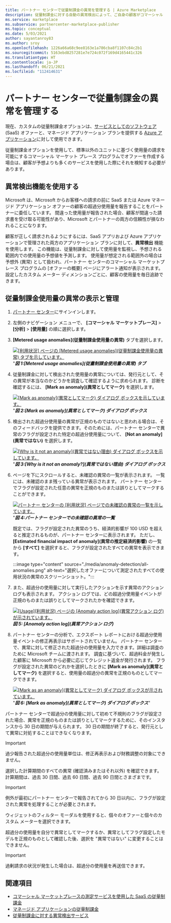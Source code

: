 ```yaml
---
title: パートナー センターで従量制課金の異常を管理する | Azure Marketplace
description: 従量制課金に対する自動の異常検出によって、ご自身の顧客がコマーシャル マーケットプレースのオファーの従量制課金使用量に応じて正しく請求されるようにする方法について説明します。
ms.service: marketplace
ms.subservice: partnercenter-marketplace-publisher
ms.topic: conceptual
ms.date: 5/03/2021
author: sayantanroy83
ms.author: sroy
ms.openlocfilehash: 1226a66a68c9ee8163e1a786cba8f1107c84c2b1
ms.sourcegitcommit: 5163ebd8257281e7e724c072f169d4165441c326
ms.translationtype: HT
ms.contentlocale: ja-JP
ms.lasthandoff: 06/21/2021
ms.locfileid: "112414631"
---
```

# <a name="manage-metered-billing-anomalies-in-partner-center"></a>パートナー センターで従量制課金の異常を管理する

現在、カスタムの従量制課金オプションは、[サービスとしてのソフトウェア](plan-saas-offer.md) (SaaS) オファーと、マネージド アプリケーション プランを提供する [Azure アプリケーション](plan-azure-application-offer.md#types-of-plans)に対して使用できます。

従量制課金オプションを使用して、標準以外のユニットに基づく使用量の請求を可能にするコマーシャル マーケット プレース プログラムでオファーを作成する場合は、顧客が予想よりも多くのサービスを使用した際にそれを検知する必要があります。

## <a name="use-the-anomaly-detection-feature"></a>異常検出機能を使用する

Microsoft は、Microsoft からお客様への請求の前に SaaS または Azure マネージド アプリケーション オファーの顧客の超過分使用量を報告することをパートナーに委任しています。 間違った使用量が報告された場合、顧客が間違った請求書を受け取る可能性があり、Microsoft とパートナーの両方の信頼性が損なわれることになります。

顧客が正しく請求されるようにするには、SaaS アプリおよび Azure アプリケーションで管理された両方のアプリケーション プランに対して、**異常検出** 機能を使用します。 この機能は、従量制課金に対して使用量を監視し、予想される範囲内での使用量の予想値を予測します。 使用量が想定される範囲外の場合は予想外 (異常) として扱われ、パートナー センターのコマーシャル マーケットプレース プログラムの [オファーの概要] ページにアラート通知が表示されます。 設定したカスタム メーター ディメンションごとに、顧客の使用量を毎日追跡できます。

## <a name="view-and-manage-metered-usage-anomalies"></a>従量制課金使用量の異常の表示と管理

1. [パートナー センター](https://partner.microsoft.com/dashboard/home)にサインインします。
1. 左側のナビゲーション メニューで、 **[コマーシャル マーケットプレース]**  >  **[分析]**  >  **[使用量]** の順に選択します。
1. **[Metered usage anomalies]\(従量制課金使用量の異常\)** タブを選択します。

    [![[利用状況] ページの [Metered usage anomalies]\(従量制課金使用量の異常\) タブを示しています。](./media/anomaly-detection/metered-usage-anomalies.png)](./media/anomaly-detection/metered-usage-anomalies.png#lightbox)<br>
    "***図 1:[Metered usage anomalies]\(従量制課金使用量の異常\) タブ***

1. 従量制課金に対して検出された使用量の異常については、発行元として、その異常が本当なのかどうかを調査して確認するように求められます。 診断を確認するには、 **[Mark as anomaly]\(異常としてマーク\)** を選択します。

     [![[Mark as anomaly]\(異常としてマーク\) ダイアログ ボックスを示しています。](./media/anomaly-detection/mark-as-anomaly.png)](./media/anomaly-detection/mark-as-anomaly.png#lightbox)<br>
    "***図 2:[Mark as anomaly]\(異常としてマーク\) ダイアログ ボックス***

1. 検出された超過分使用量の異常が正規のものではないと思われる場合は、そのフィードバックを提供できます。そのためには、パートナー センターで異常のフラグが設定された特定の超過分使用量について、 **[Not an anomaly]\(異常ではない\)** を選択します。

    [![[Why is it not an anomaly]\(異常ではない理由\) ダイアログ ボックスを示しています。](./media/anomaly-detection/why-is-it-not-an-anomaly.png)](./media/anomaly-detection/why-is-it-not-an-anomaly.png#lightbox)
    "***図 3:[Why is it not an anomaly?]\(異常ではない理由\) ダイアログ ボックス***

1. ページを下にスクロールすると、未確認の異常の一覧が表示されます。 一覧には、未確認のまま残っている異常が表示されます。 パートナー センターでフラグが設定された任意の異常を正規のものまたは誤りとしてマークすることができます。

   [![パートナー センターの [利用状況] ページでの未確認の異常の一覧を示しています。](./media/anomaly-detection/unacknowledged-anomalies.png)](./media/anomaly-detection/unacknowledged-anomalies.png#lightbox)<br>
    "***図 4:パートナー センターでの未確認の異常の一覧***

    既定では、フラグが設定された異常のうち、経済的影響が 100 USD を超えると推定されるものが、パートナー センターに表示されます。 ただし、 **[Estimated financial impact of anomaly]\(異常の推定経済的影響\)** の一覧から **[すべて]** を選択すると、フラグが設定されたすべての異常を表示できます。

    :::image type="content" source="./media/anomaly-detection/all-anomalies.png" alt-text="選択したオファーについて測定されたすべての使用状況の異常のスクリーンショット。":::

1. また、超過分の使用量に対して実行したアクションを示す異常のアクション ログも表示されます。 アクション ログでは、どの超過分使用量イベントが正規のものまたは誤りとしてマークされたかを確認できます。

   [![[Usage]\(利用状況\) ページの [Anomaly action log]\(異常アクション ログ\) が示されています。](./media/anomaly-detection/anomaly-action-log.png)](./media/anomaly-detection/anomaly-action-log.png#lightbox)<br>
   ***図 5: [Anomaly action log]\(異常アクション ログ\)***

1. パートナー センターの分析で、エクスポート レポートにおける超過分使用量イベントの修正再表示はサポートされていません。 パートナー センターで、異常に対して修正された超過分の使用量を入力できます。詳細は調査のために Microsoft チームに渡されます。 調査に基づいて、超過料金が発生した顧客に Microsoft から必要に応じてクレジット返金が発行されます。 フラグが設定された異常のどれかを選択したときに **[Mark as anomaly]\(異常としてマーク\)** を選択すると、使用量の超過分の異常を正規のものとしてマークできます。

   [![[Mark as an anomaly]\(異常としてマーク\) ダイアログ ボックスが示されています。](./media/anomaly-detection/new-reported-usage.png)](./media/anomaly-detection/new-reported-usage.png#lightbox)<br>
   "***図 6: [Mark as anomaly]\(異常としてマーク\) ダイアログ ボックス***"

パートナー センターで超過分の使用量に対して初めて不規則のフラグが設定された場合、異常を正規のものまたは誤りとしてマークするために、そのインスタンスから 30 日の期間が与えられます。 30 日の期間が終了すると、発行元として異常に対処することはできなくなります。

> [!IMPORTANT]
> 過少報告された超過分の使用量単位は、修正再表示および財務調整の対象にできません。

選択した計算期間のすべての異常 (確認済みまたはそれ以外) を確認できます。 計算期間は、過去 30 日間、過去 60 日間、過去 90 日間とさまざまです。

> [!IMPORTANT]
> 例外が最初にパートナー センターで報告されてから 30 日以内に、フラグが設定された異常を処理することが必要とされます。

ウィジェットのフィルター モーダルを使用すると、個々のオファーと個々のカスタム メーターを選択できます。

超過分の使用量を自分で異常としてマークするか、異常としてフラグ設定したモデルを正規のものとして確認した後、選択を "異常ではない" に変更することはできません。

> [!IMPORTANT]
> 過剰請求の状況が発生した場合は、超過分の使用量を再送信できます。

## <a name="see-also"></a>関連項目
- [コマーシャル マーケットプレースの測定サービスを使用した SaaS の従量制課金](./partner-center-portal/saas-metered-billing.md)
- [マネージド アプリケーションの従量制課金](marketplace-metering-service-apis.md)
- [従量制課金に対する異常検出サービス](./partner-center-portal/anomaly-detection-service-for-metered-billing.md)
